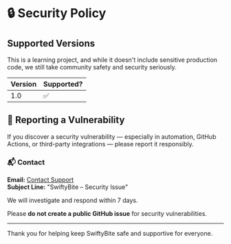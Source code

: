# 🔒 Security Policy

## Supported Versions

This is a learning project, and while it doesn't include sensitive production code, we still take community safety and security seriously.

| Version | Supported? |
|---------|------------|
| 1.0     | ✅          |

## 📢 Reporting a Vulnerability

If you discover a security vulnerability — especially in automation, GitHub Actions, or third-party integrations — please report it responsibly.

### 📬 Contact

**Email:** [Contact Support](mailto:woliul@gmail.com)  
**Subject Line:** "SwiftyBite – Security Issue"

We will investigate and respond within 7 days.

Please **do not create a public GitHub issue** for security vulnerabilities.

---

Thank you for helping keep SwiftyBite safe and supportive for everyone.
